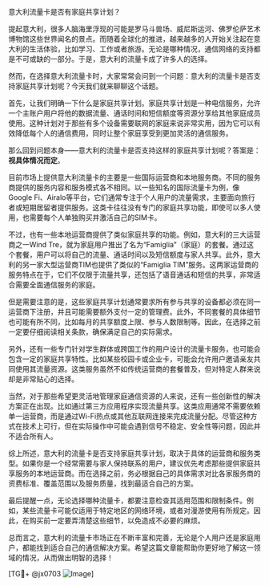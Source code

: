 意大利流量卡是否有家庭共享计划？

提起意大利，很多人脑海里浮现的可能是罗马斗兽场、威尼斯运河、佛罗伦萨艺术博物馆这些世界闻名的景点。而随着全球化的推进，越来越多的人开始关注起在意大利的生活体验，比如学习、工作或者旅游。无论是哪种情况，通信网络的支持都是不可或缺的一部分。于是，意大利的流量卡成了许多人的选择。

然而，在选择意大利流量卡时，大家常常会问到一个问题：意大利的流量卡是否支持家庭共享计划呢？今天我们就来聊聊这个话题。

首先，让我们明确一下什么是家庭共享计划。家庭共享计划是一种电信服务，允许一个主账户用户将他的数据流量、通话时间和短信额度等资源分享给其他家庭成员使用。这种计划对于那些有多个设备需要联网的家庭来说非常实用，因为它可以有效降低每个人的通信费用，同时让整个家庭享受到更加灵活的通信服务。

那么回到问题本身——意大利的流量卡是否支持这样的家庭共享计划呢？答案是：**视具体情况而定**。

目前市场上提供意大利流量卡的主要是一些国际运营商和本地服务商。不同的服务商提供的服务内容和服务模式各不相同。以一些知名的国际流量卡为例，像Google Fi、Airalo等平台，它们通常专注于个人用户的流量需求，主要面向旅行者或短期居留者提供服务。这类卡往往没有专门的家庭共享功能，即使可以多人使用，也需要每个人单独购买并激活自己的SIM卡。

不过，也有一些本地运营商提供了类似家庭共享的功能。例如，意大利的三大运营商之一Wind Tre，就为家庭用户推出了名为“Famiglia”（家庭）的套餐。通过这个套餐，用户可以将自己的流量、通话时间以及短信额度与家人共享。此外，意大利的另一家大型运营商TIM也提供了类似的“Famiglia TIM”服务。这两家运营商的服务特点在于，它们不仅限于流量共享，还包括了语音通话和短信的共享，非常适合需要全面通信服务的家庭。

但是需要注意的是，这些家庭共享计划通常要求所有参与共享的设备都必须在同一运营商下注册，并且可能需要额外支付一定的管理费。此外，不同套餐的具体细节也可能有所不同，比如每月的共享额度上限、参与人数限制等。因此，在选择之前一定要仔细阅读相关条款，确保满足自己的实际需求。

另外，还有一些专门针对学生群体或跨国工作的用户设计的流量卡服务，也可能会包含一定的家庭共享特性。比如某些校园卡或企业卡，可能会允许用户邀请亲友共同使用其流量资源。这类服务虽然不如传统运营商的套餐普及，但对特定人群来说却是非常贴心的选择。

当然，对于那些希望更灵活地管理家庭通信资源的人来说，还有一些创新性的解决方案正在出现。比如通过第三方应用程序实现流量共享。这类应用通常不需要依赖单一运营商，而是通过Wi-Fi热点或其他互联网连接来完成流量分配。尽管这种方式在技术上可行，但在实际操作中可能会遇到信号不稳定、安全性等问题，因此并不适合所有人。

综上所述，意大利的流量卡是否支持家庭共享计划，取决于具体的运营商和服务类型。如果你是一个经常需要与家人保持联系的用户，建议优先考虑那些提供家庭共享服务的本地运营商。而在选择之前，务必根据自己的具体需求对比各家服务商的资费标准、覆盖范围以及服务质量，找到最适合自己的方案。

最后提醒一点，无论选择哪种流量卡，都要注意检查其适用范围和限制条件。例如，某些流量卡可能仅适用于特定地区的网络环境，或者对漫游使用有所规定。因此，在购买前一定要弄清楚这些细节，以免造成不必要的麻烦。

总而言之，意大利的流量卡市场正在不断丰富和完善，无论是个人用户还是家庭用户，都能找到适合自己的通信解决方案。希望这篇文章能帮助你更好地了解这一领域的情况，从而做出明智的选择！

[TG💪+ @jx0703 ![Image](https://github.com/user-attachments/assets/dbca1d08-cadb-493c-b0ec-ad6f7a83f270)]